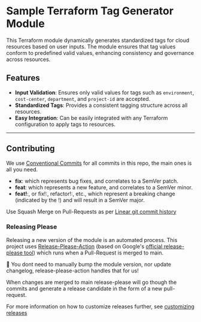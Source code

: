 # Sample Terraform Tag Generator Module

This Terraform module dynamically generates standardized tags for cloud resources based on user inputs. The module ensures that tag values conform to predefined valid values, enhancing consistency and governance across resources.

## Features

- **Input Validation**: Ensures only valid values for tags such as `environment`, `cost-center`, `department`, and `project-id` are accepted.
- **Standardized Tags**: Provides a consistent tagging structure across all resources.
- **Easy Integration**: Can be easily integrated with any Terraform configuration to apply tags to resources.

<!-- BEGIN_TF_DOCS -->
<!-- END_TF_DOCS -->

---

## Contributing

We use [Conventional Commits](https://www.conventionalcommits.org/en/v1.0.0/) for all commits in this repo, the main ones is all you need.

- **fix**: which represents bug fixes, and correlates to a SemVer patch.
- **feat**: which represents a new feature, and correlates to a SemVer minor.
- **feat!**:, or fix!:, refactor!:, etc., which represent a breaking change (indicated by the !) and will result in a SemVer major.

Use Squash Merge on Pull-Requests as per [Linear git commit history](https://github.com/googleapis/release-please/tree/main#linear-git-commit-history-use-squash-merge)

### Releasing Please

Releasing a new version of the module is an automated process. This project uses [Release-Please-Action](https://github.com/googleapis/release-please-action) (based on Google's [official release-please tool](https://github.com/googleapis/release-please/tree/main)) which runs when a Pull-Request is merged to main.

🚀 You dont need to manually bump the module version, nor update changelog, release-please-action handles that for us!

When changes are merged to main release-please will go though the commits and generate a release candidate in the form of a new pull-request.

For more information on how to customize releases further, see [customizing releases](https://github.com/googleapis/release-please/blob/main/docs/customizing.md)
